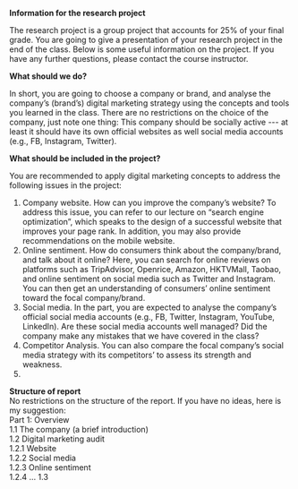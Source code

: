 **Information for the research project**    

The research project is a group project that accounts for 25% of your final grade. You are going to give a presentation of your research project in the end of the class. Below is some useful information on the project. If you have any further questions, please contact the course instructor.    

**What should we do?**    

In short, you are going to choose a company or brand, and analyse the company’s (brand’s) digital marketing strategy using the concepts and tools you learned in the class. There are no restrictions on the choice of the company, just note one thing: This company should be socially active --- at least it should have its own official websites as well social media accounts (e.g., FB, Instagram, Twitter).    

**What should be included in the project?**    

You are recommended to apply digital marketing concepts to address the following issues in the project:    

1.  Company website. How can you improve the company’s website? To address this issue, you can refer to our lecture on “search engine optimization”, which speaks to the design of a successful website that improves your page rank. In addition, you may also provide recommendations on the mobile website.    
2.  Online sentiment. How do consumers think about the company/brand, and talk about it online? Here, you can search for online reviews on platforms such as TripAdvisor, Openrice, Amazon, HKTVMall, Taobao, and online sentiment on social media such as Twitter and Instagram. You can then get an understanding of consumers’ online sentiment toward the focal company/brand.        
3. Social media. In the part, you are expected to analyse the company’s official social media accounts (e.g., FB, Twitter, Instagram, YouTube, LinkedIn). Are these social media accounts well managed? Did the company make any mistakes that we have covered in the class?    
4. Competitor Analysis. You can also compare the focal company’s social media strategy with its competitors’ to assess its strength and weakness.    
5. 
**Structure of report**   
No restrictions on the structure of the report. If you have no ideas, here is my suggestion:    
Part 1: Overview    
1.1	The company (a brief introduction)      
1.2	Digital marketing audit    
1.2.1	Website     
1.2.2	Social media     
1.2.3	Online sentiment     
1.2.4	…
1.3    

 
